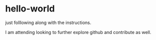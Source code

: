 # hello-world
just folllowing along with the instructions.

I am attending looking to further explore github and contribute as well.
